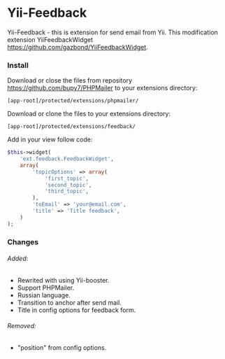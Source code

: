 Yii-Feedback
============

Yii-Feedback - this is extension for send email from Yii. This modification extension YiiFeedbackWidget https://github.com/gazbond/YiiFeedbackWidget.

### Install
Download or close the files from repository https://github.com/bupy7/PHPMailer to your extensions directory:
```
[app-root]/protected/extensions/phpmailer/
```

Download or clone the files to your extensions directory:
```
[app-root]/protected/extensions/feedback/
```
Add in your view follow code:
```php
$this->widget(
    'ext.feedback.FeedbackWidget', 
    array(
        'topicOptions' => array(
            'first_topic',
            'second_topic',
            'third_topic',
        ),
        'toEmail' => 'your@email.com',
        'title' => 'Title feedback',
    )
);
```

### Changes
###### Added:
+ Rewrited with using Yii-booster.
+ Support PHPMailer.
+ Russian language.
+ Transition to anchor after send mail.
+ Title in config options for feedback form.

###### Removed:
+ "position" from config options.

